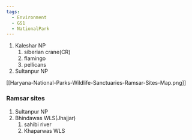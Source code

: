 ```yaml
---
tags:
  - Environment
  - GS1
  - NationalPark
---
```

1. Kaleshar NP
	1. siberian crane(CR)
	2. flamingo
	3. pellicans
2. Sultanpur NP


[[Haryana-National-Parks-Wildlife-Sanctuaries-Ramsar-Sites-Map.png]]

### Ramsar sites
1. Sultanpur NP
2. Bhindawas WLS(Jhajjar)
	1. sahibi river
	2. Khaparwas WLS